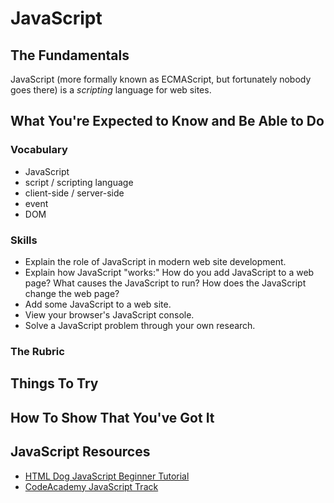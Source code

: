 # JavaScript

## The Fundamentals

JavaScript (more formally known as ECMAScript, but fortunately nobody goes there) is a _scripting_
language for web sites.

## What You're Expected to Know and Be Able to Do

### Vocabulary

* JavaScript
* script / scripting language
* client-side / server-side
* event
* DOM

### Skills

* Explain the role of JavaScript in modern web site development.
* Explain how JavaScript "works:" How do you add JavaScript to a web page?
  What causes the JavaScript to run? How does the JavaScript change the web page?
* Add some JavaScript to a web site.
* View your browser's JavaScript console.
* Solve a JavaScript problem through your own research.

### The Rubric

## Things To Try

## How To Show That You've Got It

## JavaScript Resources

* [HTML Dog JavaScript Beginner Tutorial](http://htmldog.com/guides/javascript/)
* [CodeAcademy JavaScript Track](http://www.codecademy.com/tracks/javascript)
